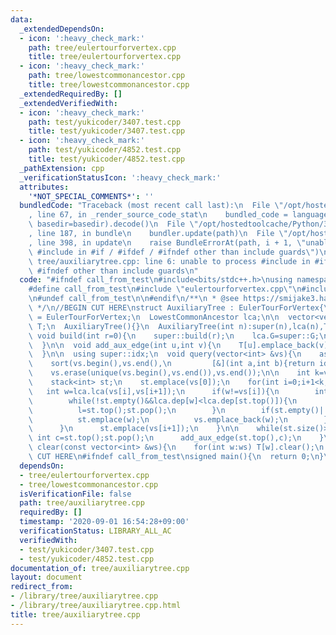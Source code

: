 ```yaml
---
data:
  _extendedDependsOn:
  - icon: ':heavy_check_mark:'
    path: tree/eulertourforvertex.cpp
    title: tree/eulertourforvertex.cpp
  - icon: ':heavy_check_mark:'
    path: tree/lowestcommonancestor.cpp
    title: tree/lowestcommonancestor.cpp
  _extendedRequiredBy: []
  _extendedVerifiedWith:
  - icon: ':heavy_check_mark:'
    path: test/yukicoder/3407.test.cpp
    title: test/yukicoder/3407.test.cpp
  - icon: ':heavy_check_mark:'
    path: test/yukicoder/4852.test.cpp
    title: test/yukicoder/4852.test.cpp
  _pathExtension: cpp
  _verificationStatusIcon: ':heavy_check_mark:'
  attributes:
    '*NOT_SPECIAL_COMMENTS*': ''
  bundledCode: "Traceback (most recent call last):\n  File \"/opt/hostedtoolcache/Python/3.8.5/x64/lib/python3.8/site-packages/onlinejudge_verify/documentation/build.py\"\
    , line 67, in _render_source_code_stat\n    bundled_code = language.bundle(stat.path,\
    \ basedir=basedir).decode()\n  File \"/opt/hostedtoolcache/Python/3.8.5/x64/lib/python3.8/site-packages/onlinejudge_verify/languages/cplusplus.py\"\
    , line 187, in bundle\n    bundler.update(path)\n  File \"/opt/hostedtoolcache/Python/3.8.5/x64/lib/python3.8/site-packages/onlinejudge_verify/languages/cplusplus_bundle.py\"\
    , line 398, in update\n    raise BundleErrorAt(path, i + 1, \"unable to process\
    \ #include in #if / #ifdef / #ifndef other than include guards\")\nonlinejudge_verify.languages.cplusplus_bundle.BundleErrorAt:\
    \ tree/auxiliarytree.cpp: line 6: unable to process #include in #if / #ifdef /\
    \ #ifndef other than include guards\n"
  code: "#ifndef call_from_test\n#include<bits/stdc++.h>\nusing namespace std;\n\n\
    #define call_from_test\n#include \"eulertourforvertex.cpp\"\n#include \"lowestcommonancestor.cpp\"\
    \n#undef call_from_test\n\n#endif\n/**\n * @see https://smijake3.hatenablog.com/entry/2019/09/15/200200\n\
    \ */\n//BEGIN CUT HERE\nstruct AuxiliaryTree : EulerTourForVertex{\n  using super\
    \ = EulerTourForVertex;\n  LowestCommonAncestor lca;\n\n  vector<vector<int>>\
    \ T;\n  AuxiliaryTree(){}\n  AuxiliaryTree(int n):super(n),lca(n),T(n){}\n\n \
    \ void build(int r=0){\n    super::build(r);\n    lca.G=super::G;\n    lca.build(r);\n\
    \  }\n\n  void add_aux_edge(int u,int v){\n    T[u].emplace_back(v);\n    T[v].emplace_back(u);\n\
    \  }\n\n  using super::idx;\n  void query(vector<int> &vs){\n    assert(!vs.empty());\n\
    \    sort(vs.begin(),vs.end(),\n         [&](int a,int b){return idx(a)<idx(b);});\n\
    \    vs.erase(unique(vs.begin(),vs.end()),vs.end());\n\n    int k=vs.size();\n\
    \    stack<int> st;\n    st.emplace(vs[0]);\n    for(int i=0;i+1<k;i++){\n   \
    \   int w=lca.lca(vs[i],vs[i+1]);\n      if(w!=vs[i]){\n        int l=st.top();st.pop();\n\
    \        while(!st.empty()&&lca.dep[w]<lca.dep[st.top()]){\n          add_aux_edge(st.top(),l);\n\
    \          l=st.top();st.pop();\n        }\n        if(st.empty()||st.top()!=w){\n\
    \          st.emplace(w);\n          vs.emplace_back(w);\n        }\n        add_aux_edge(w,l);\n\
    \      }\n      st.emplace(vs[i+1]);\n    }\n\n    while(st.size()>1){\n     \
    \ int c=st.top();st.pop();\n      add_aux_edge(st.top(),c);\n    }\n  }\n\n  void\
    \ clear(const vector<int> &ws){\n    for(int w:ws) T[w].clear();\n  }\n};\n//END\
    \ CUT HERE\n#ifndef call_from_test\nsigned main(){\n  return 0;\n}\n#endif\n"
  dependsOn:
  - tree/eulertourforvertex.cpp
  - tree/lowestcommonancestor.cpp
  isVerificationFile: false
  path: tree/auxiliarytree.cpp
  requiredBy: []
  timestamp: '2020-09-01 16:54:28+09:00'
  verificationStatus: LIBRARY_ALL_AC
  verifiedWith:
  - test/yukicoder/3407.test.cpp
  - test/yukicoder/4852.test.cpp
documentation_of: tree/auxiliarytree.cpp
layout: document
redirect_from:
- /library/tree/auxiliarytree.cpp
- /library/tree/auxiliarytree.cpp.html
title: tree/auxiliarytree.cpp
---
```

